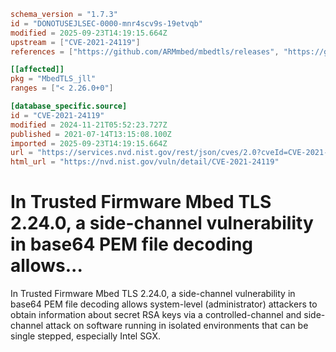 ```toml
schema_version = "1.7.3"
id = "DONOTUSEJLSEC-0000-mnr4scv9s-19etvqb"
modified = 2025-09-23T14:19:15.664Z
upstream = ["CVE-2021-24119"]
references = ["https://github.com/ARMmbed/mbedtls/releases", "https://github.com/UzL-ITS/util-lookup/blob/main/cve-vulnerability-publication.md", "https://lists.debian.org/debian-lts-announce/2021/11/msg00021.html", "https://lists.debian.org/debian-lts-announce/2022/12/msg00036.html", "https://lists.fedoraproject.org/archives/list/package-announce%40lists.fedoraproject.org/message/DRRVY7DMTX3ECFNZKDYTSFEG5AI2HBC6/", "https://lists.fedoraproject.org/archives/list/package-announce%40lists.fedoraproject.org/message/EYJW7HAW3TDV2YMDFYXP3HD6WRQRTLJW/", "https://github.com/ARMmbed/mbedtls/releases", "https://github.com/UzL-ITS/util-lookup/blob/main/cve-vulnerability-publication.md", "https://lists.debian.org/debian-lts-announce/2021/11/msg00021.html", "https://lists.debian.org/debian-lts-announce/2022/12/msg00036.html", "https://lists.fedoraproject.org/archives/list/package-announce%40lists.fedoraproject.org/message/DRRVY7DMTX3ECFNZKDYTSFEG5AI2HBC6/", "https://lists.fedoraproject.org/archives/list/package-announce%40lists.fedoraproject.org/message/EYJW7HAW3TDV2YMDFYXP3HD6WRQRTLJW/"]

[[affected]]
pkg = "MbedTLS_jll"
ranges = ["< 2.26.0+0"]

[database_specific.source]
id = "CVE-2021-24119"
modified = 2024-11-21T05:52:23.727Z
published = 2021-07-14T13:15:08.100Z
imported = 2025-09-23T14:19:15.664Z
url = "https://services.nvd.nist.gov/rest/json/cves/2.0?cveId=CVE-2021-24119"
html_url = "https://nvd.nist.gov/vuln/detail/CVE-2021-24119"
```

# In Trusted Firmware Mbed TLS 2.24.0, a side-channel vulnerability in base64 PEM file decoding allows...

In Trusted Firmware Mbed TLS 2.24.0, a side-channel vulnerability in base64 PEM file decoding allows system-level (administrator) attackers to obtain information about secret RSA keys via a controlled-channel and side-channel attack on software running in isolated environments that can be single stepped, especially Intel SGX.

